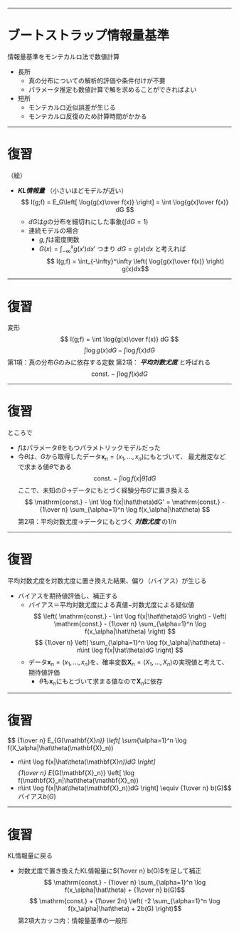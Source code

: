 <!-- $size: A4 -->
<!-- page_number: true -->
<!-- footer: ブートストラップ情報量基準 -->
---

ブートストラップ情報量基準
=
情報量基準をモンテカルロ法で数値計算
* 長所
  * 真の分布についての解析的評価や条件付けが不要
  * パラメータ推定も数値計算で解を求めることができればよい
* 短所
  * モンテカルロ近似誤差が生じる
  * モンテカルロ反復のため計算時間がかかる

---
復習
=
（絵）
* ***KL情報量*** （小さいほどモデルが近い）
  $$ I(g;f) = E_G\left[ \log{g(x)\over f(x)} \right]
            = \int \log{g(x)\over f(x)} dG $$
  * $dG$は$g$の分布を細切れにした事象$(\int dG=1)$
  * 連続モデルの場合
    * $g,f$は密度関数
    * $G(x)=\int_{-\infty}^x g(x')dx'$ つまり $dG=g(x)dx$ と考えれば
  $$ I(g;f) = \int_{-\infty}^\infty \left( \log{g(x)\over f(x)} \right) g(x)dx$$

---
復習
=
変形
$$ I(g;f) = \int \log{g(x)\over f(x)} dG $$
$$ \int \log g(x)dG - \int \log f(x)dG $$
第1項：真の分布$G$のみに依存する定数
第2項： ***平均対数尤度*** と呼ばれる
$$ \mathrm{const.} - \int \log f(x)dG $$

---
復習
=
ところで
* $f$はパラメータ$\theta$をもつパラメトリックモデルだった
* 今$\theta$は、$G$から取得したデータ$\mathbf{x}_n=(x_1, \ldots, x_n)$にもとづいて、
  最尤推定などで求まる値$\hat\theta$である
$$ \mathrm{const.} - \int \log f(x|\hat\theta)dG $$
ここで、未知の$G$→データにもとづく経験分布$G'$に置き換える
$$ \mathrm{const.} - \int \log f(x|\hat\theta)dG'
   = \mathrm{const.} - {1\over n} \sum_{\alpha=1}^n \log f(x_\alpha|\hat\theta) $$
第2項：平均対数尤度→データにもとづく ***対数尤度*** の$1/n$

---
復習
=
平均対数尤度を対数尤度に置き換えた結果、偏り（バイアス）が生じる
* バイアスを期待値評価し、補正する
  * バイアス＝平均対数尤度による真値−対数尤度による疑似値
    $$ \left( \mathrm{const.} - \int \log f(x|\hat\theta)dG \right) -
       \left( \mathrm{const.} - {1\over n} \sum_{\alpha=1}^n \log f(x_\alpha|\hat\theta) \right) $$
    $$ {1\over n} \left[
       \sum_{\alpha=1}^n \log f(x_\alpha|\hat\theta) - n\int \log f(x|\hat\theta)dG
       \right] $$
  * データ$\mathbf{x}_n=(x_1, \ldots, x_n)$を、確率変数$\mathbf{X}_n=(X_1, \ldots, X_n)$の実現値と考えて、期待値評価
    * $\hat\theta$も$\mathbf{x}_n$にもとづいて求まる値なので$\mathbf{X}_n$に依存

---
復習
=
$$ {1\over n} E_{G(\mathbf{X}_n)} \left[
   \sum_{\alpha=1}^n \log f(X_\alpha|\hat\theta(\mathbf{X}_n))
   - n\int \log f(x|\hat\theta(\mathbf{X}_n))dG
   \right] $$
$$ {1\over n} E_{G(\mathbf{X}_n)} \left[
   \log f(\mathbf{X}_n|\hat\theta(\mathbf{X}_n))
   - n\int \log f(x|\hat\theta(\mathbf{X}_n))dG
   \right] \equiv {1\over n} b(G)$$
バイアス$b(G)$

---
復習
=
KL情報量に戻る
* 対数尤度で置き換えたKL情報量に${1\over n} b(G)$を足して補正
$$ \mathrm{const.} - {1\over n} \sum_{\alpha=1}^n \log f(x_\alpha|\hat\theta) + {1\over n} b(G)$$
$$ \mathrm{const.} + {1\over 2n} \left(
   -2 \sum_{\alpha=1}^n \log f(x_\alpha|\hat\theta) + 2b(G) \right)$$
第2項大カッコ内：情報量基準の一般形
